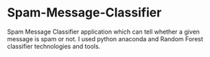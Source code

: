 # Spam-Message-Classifier
Spam Message Classifier application which can tell whether a given message is spam or not. I used python anaconda and Random Forest classifier technologies and tools. 
